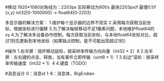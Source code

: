#移动
1920*1080对角线为：2203px
实际移动为60f/s
最快2203px/f
最慢0.1/f
{x,y} int32[0-1000000] -> float64[0-2203]

多显示器的解决方案：
1.维护每个显示器的边界不现实
2.采用每次获取当前坐标，根据坐标进行偏移
3.为了解决每帧移动不足1像素问题，本地维护float64的xy
4.为了解决多设备协作控制，每次获取当前坐标，与本地float64坐标对比，超过1则先更新到本地坐标（如果独占控制，是不可能出现超过1的）

#操作
1.右半屏：摇杆移动鼠标，按采样率传输方向向量（int32 * 2）8
2.左半屏：左右键的点击、释放，当有事件立即传输（uint8 * 1）1
3.右边“滚轮：按采样率传输速度（int32 * 1）4
4.键盘（TODO）

#消息设计
0：消息id
1-8：消息体，BigEndian

